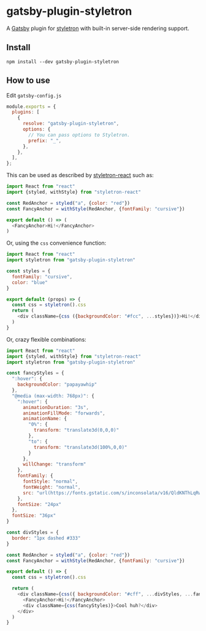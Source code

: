 # gatsby-plugin-styletron

A [Gatsby](https://github.com/gatsbyjs/gatsby) plugin for
[styletron](https://github.com/rtsao/styletron) with built-in server-side
rendering support.

## Install

`npm install --dev gatsby-plugin-styletron`

## How to use

Edit `gatsby-config.js`

```javascript
module.exports = {
  plugins: [
    {
      resolve: "gatsby-plugin-styletron",
      options: {
        // You can pass options to Styletron.
        prefix: "_",
      },
    },
  ],
};
```

This can be used as described by [styletron-react](https://github.com/rtsao/styletron/tree/master/packages/styletron-react) such as:

```javascript
import React from "react"
import {styled, withStyle} from "styletron-react"

const RedAnchor = styled("a", {color: "red"})
const FancyAnchor = withStyle(RedAnchor, {fontFamily: "cursive"})

export default () => (
  <FancyAnchor>Hi!</FancyAnchor>
)
```

Or, using the `css` convenience function:

```javascript
import React from "react"
import styletron from "gatsby-plugin-styletron"

const styles = {
  fontFamily: "cursive",
  color: "blue"
}

export default (props) => {
  const css = styletron().css
  return (
    <div className={css ({backgroundColor: "#fcc", ...styles})}>Hi!</div>
  )
}
```

Or, crazy flexible combinations:

```javascript
import React from "react"
import {styled, withStyle} from "styletron-react"
import styletron from "gatsby-plugin-styletron"

const fancyStyles = {
  ":hover": {
    backgroundColor: "papayawhip"
  },
  "@media (max-width: 768px)": {
    ":hover": {
      animationDuration: "3s",
      animationFillMode: "forwards",
      animationName: {
        "0%": {
          transform: "translate3d(0,0,0)"
        },
        "to": {
          transform: "translate3d(100%,0,0)"
        }
      },
      willChange: "transform"
    },
    fontFamily: {
      fontStyle: "normal",
      fontWeight: "normal",
      src: "url(https://fonts.gstatic.com/s/inconsolata/v16/QldKNThLqRwH-OJ1UHjlKGlW5qhExfHwNJU.woff2) format(woff2)"
    },
    fontSize: "24px"
  },
  fontSize: "36px"
}

const divStyles = {
  border: "1px dashed #333"
}

const RedAnchor = styled("a", {color: "red"})
const FancyAnchor = withStyle(RedAnchor, {fontFamily: "cursive"})

export default () => {
  const css = styletron().css

  return (
    <div className={css({ backgroundColor: "#cff", ...divStyles, ...fancyStyles })}>
      <FancyAnchor>Hi!</FancyAnchor>
      <div className={css(fancyStyles)}>Cool huh?</div>
    </div>
  )
}
```
